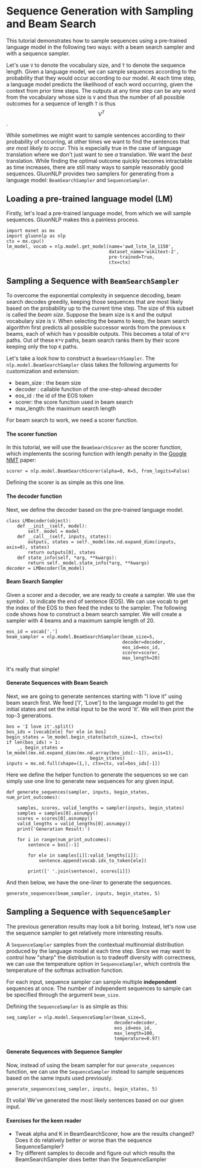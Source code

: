 # Sequence Generation with Sampling and Beam Search

This tutorial demonstrates how to sample sequences using a
pre-trained language model in the following two ways: with a beam search sampler
and with a sequence sampler.

Let's use `V` to denote the vocabulary size, and `T` to denote the sequence
length. Given a language model, we can sample sequences according to the
probability that they would occur according to our model. At each time step, a
language model predicts the likelihood of each word occurring, given the context
from prior time steps. The outputs at any time step can be any word from the
vocabulary whose size is `V` and thus the number of all possible outcomes for a
sequence of length `T` is thus $$V^T$$.

While sometimes we might want to sample
sentences according to their probability of occurring, at other times we want to
find the sentences that *are most likely to occur*. This is especially true in
the case of language translation where we don't just want to see *a*
translation. We want the *best* translation. While finding the optimal outcome
quickly becomes intractable as time increases, there are still many ways to
sample reasonably good sequences. GluonNLP provides two samplers for generating
from a language model: `BeamSearchSampler` and `SequenceSampler`.

## Loading a pre-trained language model (LM)

Firstly, let's load a pre-trained language model,
from which we will sample sequences. GluonNLP makes this a painless process.

```{.python .input}
import mxnet as mx
import gluonnlp as nlp
ctx = mx.cpu()
lm_model, vocab = nlp.model.get_model(name='awd_lstm_lm_1150',
                                      dataset_name='wikitext-2',
                                      pre-trained=True,
                                      ctx=ctx)
```

## Sampling a Sequence with `BeamSearchSampler`

To overcome the exponential complexity in sequence decoding, beam search decodes
greedily, keeping those sequences that are most likely based on the probability
up to the current time step. The size of this subset is called the *beam size*.
Suppose the beam size is `K` and the output vocabulary size is `V`. When
selecting the beams to keep, the beam search algorithm first predicts all
possible successor words from the previous `K` beams, each of which has `V`
possible outputs. This becomes a total of `K*V` paths. Out of these `K*V` paths,
beam search ranks them by their score keeping only the top `K` paths.

Let's take a look how to construct a `BeamSearchSampler`. The
`nlp.model.BeamSearchSampler` class takes the following arguments for
customization and extension:

- beam_size : the beam size
- decoder : callable function of the one-step-ahead decoder
- eos_id : the id of the EOS token
- scorer: the score function used in beam search
- max_length: the maximum search length

For beam search to work, we need a scorer function.

#### The scorer function

In this tutorial, we will use the `BeamSearchScorer`
as the scorer function, which implements the scoring function with length penalty in the
[Google NMT](https://arxiv.org/pdf/1609.08144.pdf) paper:

```{.python .input}
scorer = nlp.model.BeamSearchScorer(alpha=0, K=5, from_logits=False)
```

Defining the scorer is as simple as this one line.

#### The decoder function

Next, we define the decoder based on the pre-trained
language model.

```{.python .input}
class LMDecoder(object):
    def __init__(self, model):
        self._model = model
    def __call__(self, inputs, states):
        outputs, states = self._model(mx.nd.expand_dims(inputs, axis=0), states)
        return outputs[0], states
    def state_info(self, *arg, **kwargs):
        return self._model.state_info(*arg, **kwargs)
decoder = LMDecoder(lm_model)
```

#### Beam Search Sampler

Given a scorer and a decoder, we are ready to create a sampler. We use the symbol `.`
to indicate the end of sentence (EOS). We can use vocab to get the index of the
EOS to then feed the index to the sampler. The following code shows how to
construct a beam search sampler. We will create a sampler with 4 beams and a
maximum sample length of 20.

```{.python .input}
eos_id = vocab['.']
beam_sampler = nlp.model.BeamSearchSampler(beam_size=5,
                                           decoder=decoder,
                                           eos_id=eos_id,
                                           scorer=scorer,
                                           max_length=20)
```

It's really that simple!

#### Generate Sequences with Beam Search

Next, we are going to generate sentences starting with "I love it" using beam
search first. We feed ['I', 'Love'] to the language model to get the initial
states and set the initial input to be the word 'it'. We will then print the
top-3 generations.

```{.python .input}
bos = 'I love it'.split()
bos_ids = [vocab[ele] for ele in bos]
begin_states = lm_model.begin_state(batch_size=1, ctx=ctx)
if len(bos_ids) > 1:
    _, begin_states = lm_model(mx.nd.expand_dims(mx.nd.array(bos_ids[:-1]), axis=1),
                               begin_states)
inputs = mx.nd.full(shape=(1,), ctx=ctx, val=bos_ids[-1])
```

Here we define the helper function to generate the sequences so we can simply use one line
to generate new sequences for any given input.

```{.python .input}
def generate_sequences(sampler, inputs, begin_states, num_print_outcomes):

    samples, scores, valid_lengths = sampler(inputs, begin_states)
    samples = samples[0].asnumpy()
    scores = scores[0].asnumpy()
    valid_lengths = valid_lengths[0].asnumpy()
    print('Generation Result:')

    for i in range(num_print_outcomes):
        sentence = bos[:-1]

        for ele in samples[i][:valid_lengths[i]]:
            sentence.append(vocab.idx_to_token[ele])

        print([' '.join(sentence), scores[i]])
```

And then below, we have the one-liner to generate the sequences.

```{.python .input}
generate_sequences(beam_sampler, inputs, begin_states, 5)
```

## Sampling a Sequence with `SequenceSampler`

The previous generation results
may look a bit boring. Instead, let's now use the sequence sampler to get relatively more
interesting results.

A `SequenceSampler` samples from the contextual multinomial distribution
produced by the language model at each time step. Since we may want to control
how "sharp" the distribution is to tradeoff diversity with correctness, we can
use the temperature option in `SequenceSampler`, which controls the temperature
of the softmax activation function.

For each input, sequence sampler can sample
multiple **independent** sequences at once. The number of independent sequences
to sample can be specified through the argument `beam_size`.

Defining the `SequenceSampler` is as simple as this:

```{.python .input}
seq_sampler = nlp.model.SequenceSampler(beam_size=5,
                                        decoder=decoder,
                                        eos_id=eos_id,
                                        max_length=100,
                                        temperature=0.97)
```


#### Generate Sequences with Sequence Sampler

Now, instead of using the beam sampler for our `generate_sequences` function, we can use the `SequenceSampler` instead to sample sequences based on the same inputs used previously.

```{.python .input}
generate_sequences(seq_sampler, inputs, begin_states, 5)
```

Et voila! We've generated the most likely sentences based on our given input.

#### Exercises for the keen reader

- Tweak alpha and K in BeamSearchScorer, how are the results
changed? Does it do relatively better or worse than the sequence SequenceSampler?
- Try different samples to decode and figure out which results the BeamSearchSampler does better than the SequenceSampler
